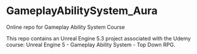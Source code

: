 # GameplayAbilitySystem_Aura
Online repo for Gameplay Ability System Course

This repo contains an Unreal Engine 5.3 project associated with the Udemy course: Unreal Engine 5 - Gameplay Ability System - Top Down RPG.
